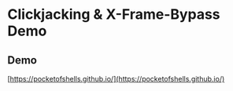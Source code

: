 # Clickjacking & X-Frame-Bypass Demo

## Demo
[https://pocketofshells.github.io/](https://pocketofshells.github.io/)
